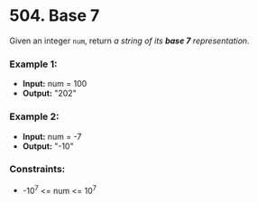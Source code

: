# 504. Base 7

Given an integer `num`, return *a string of its **base 7** representation*.


### Example 1:
- **Input:** num = 100
- **Output:** "202"

### Example 2:
- **Input:** num = -7
- **Output:** "-10"
 

### Constraints:
- -10<sup>7</sup> <= num <= 10<sup>7</sup>